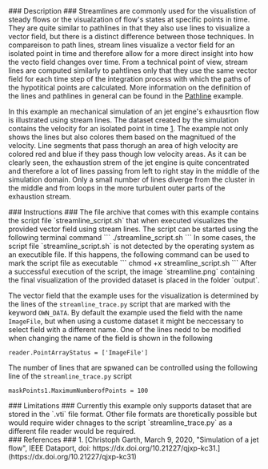 <div id="description" outline_label="Description" outline_indent="0" markdown="1">
### Description ###
Streamlines are commonly used for the visualistion of steady flows or the visualzation of flow's states at specific points in time.
They are quite similar to pathlines in that they also use lines to visualize a vector field, but there is a distinct difference between those techniques.
In compareison to path lines, stream lines visualize a vector field for an isolated point in time and therefore allow for a more direct insight into how the vecto field changes over time.
From a technical point of view, stream lines are computed similarly to pahtlines only that they use the same vector field for each time step of the integration process with which the paths of the hypotitical points are calculated.
More information on the definition of the lines and pathlines in general can be found in the <a href="/visualization?name=Pathline">Pathline</a> example.

In this example an mechanical simulation of an jet engine's exhausrtion flow is illustrated using stream lines.
The dataset created by the simulation contains the velocity for an isolated point in time [1](#reference_dataset).
The example not only shows the lines but also colores them based on the magnitued of the velocity.
Line segments that pass thorugh an area of high velocity are colored red and blue if they pass though low velocity areas.
As it can be clearly seen, the exhaustion strem of the jet engine is quite concentrated and therefore a lot of lines passing from left to right stay in the middle of the simulation domain.
Only a small number of lines diverge from the cluster in the middle and from loops in the more turbulent outer parts of the exhaustion stream.
</div>
<div id="instructions" outline_label="Instructions" outline_indent="0" markdown="1">
### Instructions ###
The file archive that comes with this example contains the script file `streamline_script.sh` that when executed visualizes the provided vector field using stream lines.
The script can be started using the following terminal command
```
./streamline_script.sh
```
In some cases, the script file `streamline_script.sh` is not detected by the operating system as an executible file.
If this happens, the following command can be used to mark the script file as executable
```
chmod +x streamline_script.sh
```
After a successful execution of the script, the image `streamline.png` containing the final visualization of the provided dataset is placed in the folder `output`. 

The vector field that the example uses for the visualization is determined by the lines of the `streamline_trace.py` script that are marked with the keyword `OWN_DATA`.
By default the example used the field with the name `ImageFile`, but when using a custome dataset it might be neccessary to select field with a different name.
One of the lines nedd to be modified when changing the name of the field is shown in the following
```
reader.PointArrayStatus = ['ImageFile']
```
The number of lines that are spwaned can be controlled using the following line of the `streamline_trace.py` script
```
maskPoints1.MaximumNumberofPoints = 100
```
</div>
<div id="limitations" outline_label="Limitations" outline_indent="0" markdown="1">
### Limitations ###
Currently this example only supports dataset that are stored in the `.vti` file format.
Other file formats are thoretically possible but would require wider chnages to the script `streamline_trace.py` as a different file reader would be required.
</div>
<div id="references" outline_label="References" outline_indent="0" markdown="1">
### References ###
1. [<span id="reference_dataset">Christoph Garth, March 9, 2020, "Simulation of a jet flow", IEEE Dataport, doi: https://dx.doi.org/10.21227/qjxp-kc31.</span>](https://dx.doi.org/10.21227/qjxp-kc31)
</div>